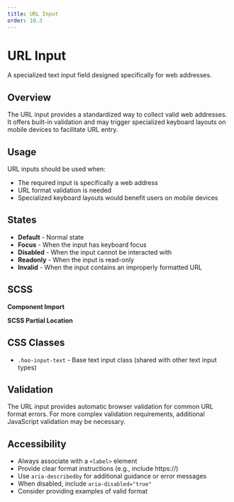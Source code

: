 ```yaml
---
title: URL Input
order: 10.3
---
```


# URL Input

A specialized text input field designed specifically for web addresses.

## Overview

The URL input provides a standardized way to collect valid web addresses. It offers built-in validation and may trigger specialized keyboard layouts on mobile devices to facilitate URL entry.

## Usage

URL inputs should be used when:
* The required input is specifically a web address
* URL format validation is needed
* Specialized keyboard layouts would benefit users on mobile devices

## States

* **Default** - Normal state
* **Focus** - When the input has keyboard focus
* **Disabled** - When the input cannot be interacted with
* **Readonly** - When the input is read-only
* **Invalid** - When the input contains an improperly formatted URL

## SCSS

**Component Import**

**SCSS Partial Location**

## CSS Classes

* `.hoo-input-text` - Base text input class (shared with other text input types)

## Validation

The URL input provides automatic browser validation for common URL format errors. For more complex validation requirements, additional JavaScript validation may be necessary.

## Accessibility

* Always associate with a `<label>` element
* Provide clear format instructions (e.g., include https://)
* Use `aria-describedby` for additional guidance or error messages
* When disabled, include `aria-disabled="true"`
* Consider providing examples of valid format
